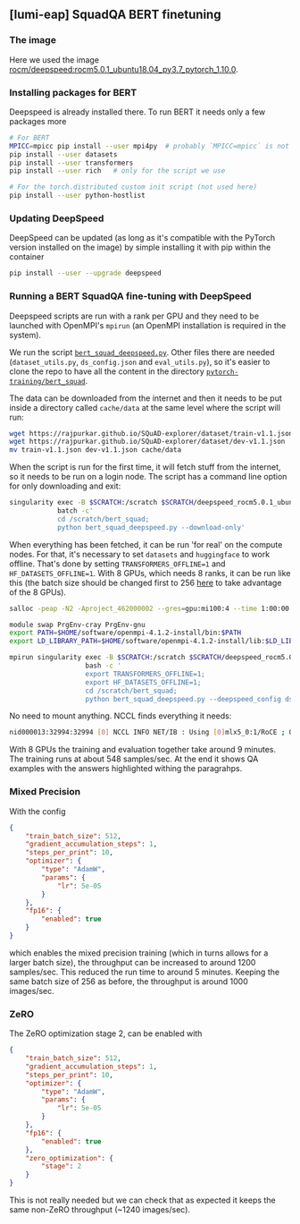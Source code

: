 ## [lumi-eap] SquadQA BERT finetuning

### The image
Here we used the image [rocm/deepspeed:rocm5.0.1_ubuntu18.04_py3.7_pytorch_1.10.0](https://hub.docker.com/layers/deepspeed/rocm/deepspeed/rocm5.0.1_ubuntu18.04_py3.7_pytorch_1.10.0/images/sha256-69798ed9488ae84a47ce256196953c74de1fdf75e75854d72b9afa27143a3129?context=explore).

### Installing packages for BERT
Deepspeed is already installed there. To run BERT it needs only a few packages more
```bash
# For BERT
MPICC=mpicc pip install --user mpi4py  # probably `MPICC=mpicc` is not needed here
pip install --user datasets
pip install --user transformers
pip install --user rich   # only for the script we use

# For the torch.distributed custom init script (not used here)
pip install --user python-hostlist
```

### Updating DeepSpeed
DeepSpeed can be updated (as long as it's compatible with the PyTorch version installed on the image) by simple installing it with pip within the container
```bash
pip install --user --upgrade deepspeed
```

### Running a BERT SquadQA fine-tuning with DeepSpeed
Deepspeed scripts are run with a rank per GPU and they need to be launched with OpenMPI's `mpirun` (an OpenMPI installation is required in the system).

We run the script [`bert_squad_deepspeed.py`](https://github.com/eth-cscs/pytorch-training/blob/master/bert_squad/bert_squad_deepspeed.py).
Other files there are needed (`dataset_utils.py`, `ds_config.json` and `eval_utils.py`), so it's easier to clone the repo to have all the
content in the directory [`pytorch-training/bert_squad`](https://github.com/eth-cscs/pytorch-training/tree/master/bert_squad).

The data can be downloaded from the internet and then it needs to be put inside a directory called `cache/data` at the same level
where the script will run:
```bash
wget https://rajpurkar.github.io/SQuAD-explorer/dataset/train-v1.1.json
wget https://rajpurkar.github.io/SQuAD-explorer/dataset/dev-v1.1.json
mv train-v1.1.json dev-v1.1.json cache/data
```

When the script is run for the first time, it will fetch stuff from the internet, so it needs to be run on a login node.
The script has a command line option for only downloading and exit:
```bash
singularity exec -B $SCRATCH:/scratch $SCRATCH/deepspeed_rocm5.0.1_ubuntu18.04_py3.7_pytorch_1.10.0.sif \
            batch -c'
            cd /scratch/bert_squad;
            python bert_squad_deepspeed.py --download-only'
```

When everything has been fetched, it can be run 'for real' on the compute nodes.
For that, it's necessary to set `datasets` and `huggingface` to work offline.
That's done by setting `TRANSFORMERS_OFFLINE=1` and `HF_DATASETS_OFFLINE=1`.
With 8 GPUs, which needs 8 ranks, it can be run like this
(the batch size should be changed first to 256 [here](https://github.com/eth-cscs/pytorch-training/blob/2e623d1b3b56f37f94c4a28d8671b491ebf39f77/bert_squad/ds_config.json#L2)
to take advantage of the 8 GPUs).

```bash
salloc -peap -N2 -Aproject_462000002 --gres=gpu:mi100:4 --time 1:00:00 --ntasks-per-node=4

module swap PrgEnv-cray PrgEnv-gnu
export PATH=$HOME/software/openmpi-4.1.2-install/bin:$PATH
export LD_LIBRARY_PATH=$HOME/software/openmpi-4.1.2-install/lib:$LD_LIBRARY_PATH

mpirun singularity exec -B $SCRATCH:/scratch $SCRATCH/deepspeed_rocm5.0.1_ubuntu18.04_py3.7_pytorch_1.10.0.sif \
                   bash -c '
                   export TRANSFORMERS_OFFLINE=1;
                   export HF_DATASETS_OFFLINE=1;
                   cd /scratch/bert_squad;
                   python bert_squad_deepspeed.py --deepspeed_config ds_config.json'
```
No need to mount anything. NCCL finds everything it needs:
```bash
nid000013:32994:32994 [0] NCCL INFO NET/IB : Using [0]mlx5_0:1/RoCE ; OOB nmn0:10.252.1.67<0>
```
With 8 GPUs the training and evaluation together take around 9 minutes. The training runs at about 548 samples/sec.
At the end it shows QA examples with the answers highlighted withing the paragrahps.

### Mixed Precision
With the config
```json
{
    "train_batch_size": 512,
    "gradient_accumulation_steps": 1,
    "steps_per_print": 10,
    "optimizer": {
        "type": "AdamW",
        "params": {
            "lr": 5e-05
        }
    },
    "fp16": {
        "enabled": true
    }
}
```
which enables the mixed precision training (which in turns allows for a larger batch size), the throughput can be increased to around 1200 samples/sec.
This reduced the run time to around 5 minutes. Keeping the same batch size of 256 as before, the throughput is around 1000 images/sec.

### ZeRO
The ZeRO optimization stage 2, can be enabled with
```json
{
    "train_batch_size": 512,
    "gradient_accumulation_steps": 1,
    "steps_per_print": 10,
    "optimizer": {
        "type": "AdamW",
        "params": {
            "lr": 5e-05
        }
    },
    "fp16": {
        "enabled": true
    },
    "zero_optimization": {
        "stage": 2
    }
}
```
This is not really needed but we can check that as expected it keeps the same non-ZeRO throughput (~1240 images/sec).
